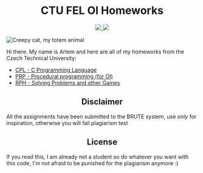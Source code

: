 <div align="center">
<h1>CTU FEL OI Homeworks</h1>
  <a href="https://t.me/ExposedCatDev">

![](https://img.shields.io/badge/My-Telegram-informational?style=for-the-badge&logo=telegram&logoColor=26A5E4&color=26A5E4)
</a>
<a href="https://www.reddit.com/user/ExposedCatDev">
![](https://img.shields.io/badge/My-Reddit-informational?style=for-the-badge&logo=reddit&logoColor=FF5700&color=FF5700)
</a>

</div>

<img src="https://pbs.twimg.com/media/FUP7FkDaIAAkR5u.jpg:large" alt="Creepy cat, my totem animal" />

Hi there. My name is Artem and here are all of my homeworks from the Czech Technical University:

- [CPL - C Programming Language](https://github.com/ExposedCat/ctu-homeworks/tree/main/CPL)
- [PRP - Procedural programming (for OI)](https://github.com/ExposedCat/ctu-homeworks/tree/main/PRP)
- [RPH - Solving Problems and other Games](https://github.com/ExposedCat/ctu-homeworks/tree/main/RPH)

<div align="center">
<h2>Disclaimer</h2>
</div>

All the assignments have been submitted to the BRUTE system, use _only_ for inspiration, otherwise you will fail plagiarism test

<div align="center">
<h2>License</h2>
</div>

If you read this, I am already not a student so do whatever you want with this code, I'm not afraid to be punished for the plagiarism anymore :)
